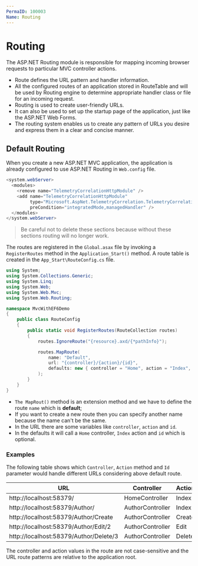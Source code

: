 ```yaml
---
PermaID: 100003
Name: Routing
---
```


# Routing

The ASP.NET Routing module is responsible for mapping incoming browser requests to particular MVC controller actions. 

 - Route defines the URL pattern and handler information. 
 - All the configured routes of an application stored in RouteTable and will be used by Routing engine to determine appropriate handler class or file for an incoming request.
 - Routing is used to create user-friendly URLs. 
 - It can also be used to set up the startup page of the application, just like the ASP.NET Web Forms. 
 - The routing system enables us to create any pattern of URLs you desire and express them in a clear and concise manner.

## Default Routing

When you create a new ASP.NET MVC application, the application is already configured to use ASP.NET Routing in `Web.config` file.

```csharp
<system.webServer>
  <modules>
    <remove name="TelemetryCorrelationHttpModule" />
    <add name="TelemetryCorrelationHttpModule" 
         type="Microsoft.AspNet.TelemetryCorrelation.TelemetryCorrelationHttpModule, Microsoft.AspNet.TelemetryCorrelation" 
         preCondition="integratedMode,managedHandler" />
  </modules>
</system.webServer>
``` 

> Be careful not to delete these sections because without these sections routing will no longer work.

The routes are registered in the `Global.asax` file by invoking a `RegisterRoutes` method in the `Application_Start()` method. A route table is created in the `App_Start\RouteConfig.cs` file. 

```csharp
using System;
using System.Collections.Generic;
using System.Linq;
using System.Web;
using System.Web.Mvc;
using System.Web.Routing;

namespace MvcWithEF6Demo
{
    public class RouteConfig
    {
        public static void RegisterRoutes(RouteCollection routes)
        {
            routes.IgnoreRoute("{resource}.axd/{*pathInfo}");

            routes.MapRoute(
                name: "Default",
                url: "{controller}/{action}/{id}",
                defaults: new { controller = "Home", action = "Index", id = UrlParameter.Optional }
            );
        }
    }
}
```

 - `The MapRout()` method is an extension method and we have to define the route `name` which is **default**; 
 - If you want to create a new route then you can specify another name because the name can't be the same. 
 - In the URL there are some variables like `controller`, `action` and `id`. 
 - In the defaults it will call a `Home` controller, `Index` action and `id` which is optional.

### Examples

The following table shows which `Controller`, `Action` method and `Id` parameter would handle different URLs considering above default route.

|URL	                                |Controller	        |Action	    |Id |
|---------------------------------------|-------------------|-----------|---|
|http://localhost:58379/	            |HomeController	    |Index	    |   |
|http://localhost:58379/Author/	        |AuthorController   |Index	    |   |
|http://localhost:58379/Author/Create	|AuthorController   |Create	    |   |
|http://localhost:58379/Author/Edit/2	|AuthorController   |Edit 	    |2  |
|http://localhost:58379/Author/Delete/3 |AuthorController   |Delete     |3  |

The controller and action values in the route are not case-sensitive and the URL route patterns are relative to the application root.